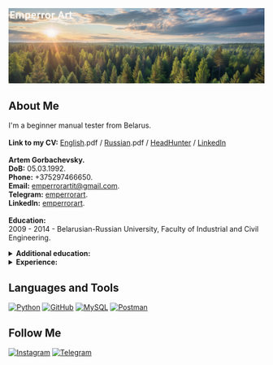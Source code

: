 [![Header](https://github.com/Emperror-Art-IT/Emperror-Art-IT/blob/main/assets/7932aa292cb11f0a9cd6e2caa59c4a2_4-fotor-2025091610598.png)](https://www.instagram.com/emperrorart/)

## About Me
<!-- <em style="font-style: italic;"> -->
I'm a beginner manual tester from Belarus</a>.<br>
<br>
<b>Link to my CV:</b>
<a href="https://disk.yandex.ru/i/E9_hkTBGE6xbJg" target="_blank" rel="noopener noreferrer">English</a>.pdf /
<a href="https://disk.yandex.ru/i/E9_hkTBGE6xbJg">Russian</a>.pdf /
<a href="https://hh.ru/resume/de663738ff0ed1a3f10039ed1f4a494e58484f">HeadHunter</a> /
<a href="https://www.linkedin.com/in/emperrorart/">LinkedIn</a><br>
<br>
<b>Artem Gorbachevsky.</b><br>
<b>DoB:</b> 05.03.1992.<br>
<b>Phone:</b> +375297466650.<br>
<b>Email:</b> <a href="mailto:emperrorartit@gmail.com">emperrorartit@gmail.com</a>.<br>
<b>Telegram:</b> <a href="https://t.me/emperrorart" target="_blank" rel="noopener noreferrer">emperrorart</a>.<br>
<b>LinkedIn:</b> <a href="https://www.linkedin.com/in/emperrorart/" target="_blank" rel="noopener noreferrer">emperrorart</a>.<br>
<br>
<b>Education:</b><br>
2009 - 2014 - Belarusian-Russian University, Faculty of Industrial and Civil Engineering.<br>

<!-- Additional education -->
<details>
  <summary><b>Additional education:</b>
  </summary>
  <div style="margin-left: 30px;">
  August 2024 - May 2025<br>
  &nbsp;&nbsp;&nbsp;
  <i>Self-study the basics of programming and the Python programming language using books and videos.</i><br>
  June 2025 - Oktober 2025<br>
  &nbsp;&nbsp;&nbsp;
  <i>Study of manual testing based on the online course on the Stepik platform</i> (<a href="https://stepik.org/cert/2955360?lang=en" target="_blank" rel="noopener noreferrer">link to certificate.</a>).</em>
</details>

<!-- Experience -->
<details>
  <summary><b>Experience:</b>
  </summary>
  <div style="margin-left: 30px;">
 2014 - 2016<br>
 &nbsp;&nbsp;&nbsp;
 <i> In a construction company as a construction and installation works master.</i><br>
 2016 - 2018<br>
 &nbsp;&nbsp;&nbsp;
 <i> In a construction company as a construction and installation works foreman.</i><br>
 2018 - 2023<br>
 &nbsp;&nbsp;&nbsp;
 <i> In a private company manufacturing wood products as a technologist.</i><br>
 2018 - 2025<br>
 &nbsp;&nbsp;&nbsp;
 <i> In a private company manufacturing wood products as a chief technologist.</i></em>
</details>

## Languages and Tools
[![Python](https://img.shields.io/badge/-Python-000000?style=for-the-badge&logo=Python&logoColor=ffffff)](https://www.python.org)
[![GitHub](https://img.shields.io/badge/-GitHub-000000?style=for-the-badge&logo=GitHub&logoColor=ffffff)](https://github.com/Emperror-Art-IT)
[![MySQL](https://img.shields.io/badge/-MySQL-000000?style=for-the-badge&logo=MySQL&logoColor=00618b)](https://www.mysql.com/)
[![Postman](https://img.shields.io/badge/-Postman-000000?style=for-the-badge&logo=Postman&logoColor=fe6e21)](https://postman.com)

## Follow Me
[![Instagram](https://img.shields.io/badge/-Instagram-000000?style=for-the-badge&logo=Instagram&logoColor=fd0964)](https://www.instagram.com/emperrorart/)
[![Telegram](https://img.shields.io/badge/-Telegram-000000?style=for-the-badge&logo=Telegram&logoColor=0395dd)](https://t.me/emperrorart)

<!-- Sample code with drop down menu -->
<!--
<details>
  <summary><b>🛠️ Empty 1</b></summary>
  <br>
  <em style="font-style: italic;">It says it's empty...</em>
</details>
<br>
-->

<!-- Sample code with running line -->
<!--
<p align="left">
  <img src="https://readme-typing-svg.demolab.com/?lines=There will be something written here.;Some day.;But I don't know when yet.&font=Fira%20Code&left=true&width=500&height=30&duration=1000&pause=200">
</p>
-->

  